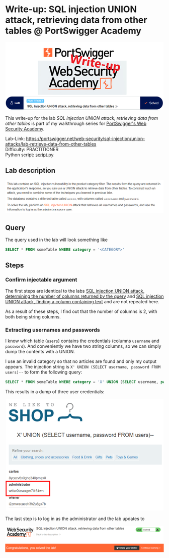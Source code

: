 # Write-up: SQL injection UNION attack, retrieving data from other tables @ PortSwigger Academy

![logo](img/logo.png)

This write-up for the lab *SQL injection UNION attack, retrieving data from other tables* is part of my walkthrough series for [PortSwigger's Web Security Academy](https://portswigger.net/web-security).

Lab-Link: <https://portswigger.net/web-security/sql-injection/union-attacks/lab-retrieve-data-from-other-tables>  
Difficulty: PRACTITIONER  
Python script: [script.py](script.py)  

## Lab description

![lab_description](img/lab_description.png)

## Query

The query used in the lab will look something like

```sql
SELECT * FROM someTable WHERE category = '<CATEGORY>'
```

## Steps

### Confirm injectable argument

The first steps are identical to the labs [SQL injection UNION attack, determining the number of columns returned by the query](../SQL_injection_UNION_attack,_determining_the_number_of_columns_returned_by_the_query/README.md) and [SQL injection UNION attack, finding a column containing text](../SQL_injection_UNION_attack,_finding_a_column_containing_text/README.md) and are not repeated here.

As a result of these steps, I find out that the number of columns is 2, with both being string columns.

### Extracting usernames and passwords

I know which table (`users`) contains the credentials (columns `username` and `password`). And conveniently we have two string columns, so we can simply dump the contents with a UNION.

I use an invalid category so that no articles are found and only my output appears. The injection string is `X' UNION (SELECT username, password FROM users)--` to form the following query:

```sql
SELECT * FROM someTable WHERE category = 'X' UNION (SELECT username, password FROM users)--
```

This results in a dump of three user credentials:

![credentials](img/credentials.png)

The last step is to log in as the administrator and the lab updates to

![success](img/success.png)
